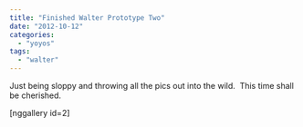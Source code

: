 ```yaml
---
title: "Finished Walter Prototype Two"
date: "2012-10-12"
categories: 
  - "yoyos"
tags: 
  - "walter"
---
```


Just being sloppy and throwing all the pics out into the wild.  This time shall be cherished.

\[nggallery id=2\]
